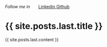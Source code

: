 <div>
    <h6 style="
    display: inline;
">Follow me in </h6>
<ul style="display: inline;">
    <li style="
    display: inline;
"><a href="https://linkedin.com/in/codewithmohsen">Linkedin
    </a></li>
<li style="
    display: inline;
"><a href="https://github.comn/codewithmohsen
             ">Github</a></li>
</ul>
</div>


<h1>{{ site.posts.last.title }}</h1>
{{ site.posts.last.content }}


